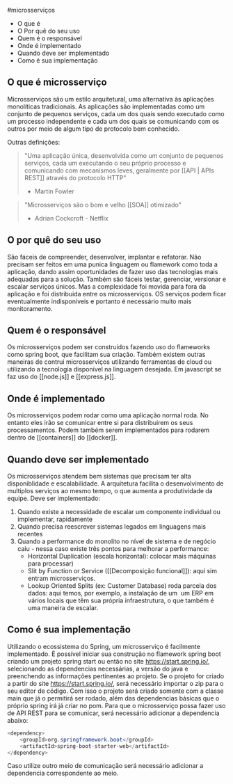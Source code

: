 #microsserviços 
 
 - O que é
 - O Por quê do seu uso
 - Quem é o responsável
 - Onde é implementado
 - Quando deve ser implementado
 - Como é sua implementação

## O que é microsserviço
Microsserviços são um estilo arquitetural, uma alternativa às aplicações monolíticas tradicionais. As aplicações são implementadas como um conjunto de pequenos serviços, cada um dos quais sendo executado como um processo independente e cada um dos quais se comunicando com os outros por meio de algum tipo de protocolo bem conhecido.

Outras definições:

>"Uma aplicação única, desenvolvida como um conjunto de pequenos serviços, cada um executando o seu próprio processo e comunicando com mecanismos leves, geralmente por [[API | APIs REST]]  através do protocolo HTTP"
>- Martin Fowler

>"Microsserviços são o bom e velho [[SOA]] otimizado"
>- Adrian Cockcroft - Netflix

## O por quê do seu uso
São fáceis de compreender, desenvolver, implantar e refatorar. Não precisam ser feitos em uma punica linguagem ou flamework como toda a aplicação, dando assim oportunidades de fazer uso das tecnologias mais adequadas para a solução.
Também são fáceis testar, gerenciar, versionar e escalar serviços únicos.
Mas a complexidade foi movida para fora da aplicação e foi distribuida entre os microsserviços. OS serviços podem ficar eventualmente indisponíveis e portanto é necessário muito mais monitoramento.

## Quem é o responsável
Os microsserviços podem ser construídos fazendo uso do flameworks como spring boot, que facilitam sua criação. Também existem outras maneiras de contrui microsserviços utilizando ferramentas de cloud ou utilizando a tecnologia disponível na linguagem desejada.
Em javascript se faz uso do [[node.js]] e [[express.js]].

## Onde é implementado
Os microsserviços podem rodar como uma aplicação normal roda. No entanto eles irão se comunicar entre si para distribuirem os seus processamentos. Podem também serem implementados para rodarem dentro de [[containers]] do [[docker]].

## Quando deve ser implementado
Os microsserviços atendem bem sistemas que precisam ter alta disponiblidade e escalabilidade. A arquitetura facilita o desenvolvimento de multiplos serviços ao mesmo tempo, o que aumenta a produtividade da equipe.
Deve ser implementado:
1. Quando existe a necessidade de escalar um componente individual ou implementar, rapidamente
2. Quando precisa reescrever sistemas legados em linguagens mais recentes
3. Quando a performance do monolito no nível de sistema e de negócio caiu - nessa caso existe três pontos para melhorar a performance:
	- Horizontal Duplication (escala horizontal): colocar mais máquinas para processar)
	- Slit by Function or Service ([[Decomposição funcional]]): aqui sim entram microsserviços.
	- Lookup Oriented Splits (ex: Customer Database) roda parcela dos dados: aqui temos, por exemplo, a instalação de um  um ERP em vários locais que têm sua própria infraestrutura, o que também é uma maneira de escalar.

## Como é sua implementação
Utilizando o ecossistema do Spring, um microsserviço é facilmente implementado. É possível iniciar sua construção no flamework spring boot criando um projeto spring start ou então no site https://start.spring.io/, selecionando as dependencias necessárias, a versão do java e preenchendo as informações pertinentes ao projeto.
Se o projeto for criado a partir do site https://start.spring.io/, será necessário importar o zip para o seu editor de código.
Com isso o projeto será criado somente com a classe main que já o permitirá ser rodado, além das dependencias básicas que o próprio spring irá já criar no pom.
Para que o microsserviço possa fazer uso de API REST para se comunicar, será necessário adicionar a dependencia abaixo:

```java
<dependency>
	<groupId>org.springframework.boot</groupId>
	<artifactId>spring-boot-starter-web</artifactId>
</dependency>
```

Caso utilize outro meio de comunicação será necessário adicionar a dependencia correspondente ao meio.